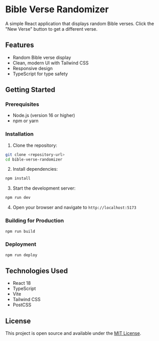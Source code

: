 # Bible Verse Randomizer

A simple React application that displays random Bible verses. Click the "New Verse" button to get a different verse.

## Features

- Random Bible verse display
- Clean, modern UI with Tailwind CSS
- Responsive design
- TypeScript for type safety

## Getting Started

### Prerequisites

- Node.js (version 16 or higher)
- npm or yarn

### Installation

1. Clone the repository:
```bash
git clone <repository-url>
cd bible-verse-randomizer
```

2. Install dependencies:
```bash
npm install
```

3. Start the development server:
```bash
npm run dev
```

4. Open your browser and navigate to `http://localhost:5173`

### Building for Production

```bash
npm run build
```

### Deployment

```bash
npm run deploy
```

## Technologies Used

- React 18
- TypeScript
- Vite
- Tailwind CSS
- PostCSS

## License

This project is open source and available under the [MIT License](LICENSE). 